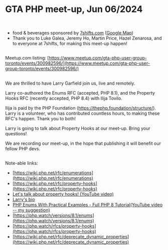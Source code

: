 # GTA PHP meet-up, Jun 06/2024
<br>

- food & beverages sponsored by [7shifts.com](https://7shifts.com) ([Google Map](https://maps.app.goo.gl/kEiQ3KsnjafybhJb9))
- Thank you to Luke Galea, Jeremy Ho, Martin Price, Hazel Zenarosa, and to everyone at 7shifts, for making this meet-up happen!

##
Meetup.com listing: [https://www.meetup.com/gta-php-user-group-toronto/events/300982596/](https://www.meetup.com/gta-php-user-group-toronto/events/300982596/)

##
We are thrilled to have Larry Garfield join us, live and remotely.

Larry co-authored the Enums RFC (accepted, PHP 8.1), and the Property Hooks RFC (recently accepted, PHP 8.4) with Ilija Tovilo. 

Ilija is paid by the PHP Foundation (https://thephp.foundation/structure/). Larry is a volunteer, who has contributed countless hours, to making these RFC's happen. Thank you to both!

Larry is going to talk about Property Hooks at our meet-up. Bring your questions! 

We are recording our meet-up, in the hope that publishing it will benefit our fellow PHP devs.

##
Note-able links:

- [https://wiki.php.net/rfc/enumerations](https://wiki.php.net/rfc/enumerations)
- [https://wiki.php.net/rfc/property-hooks](https://wiki.php.net/rfc/property-hooks)
- [Let's talk about property hooks! (YouTube video)](https://www.youtube.com/watch?v=ULUrhIrjyAg)
- [Larry's bio](https://www.garfieldtech.com/bio)
- [PHP Enums With Practical Examples - Full PHP 8 Tutorial(YouTube video -- my suggestion)](https://www.youtube.com/watch?v=5Cgio2OfOYk)
- [https://php.watch/versions/8.1/enums](https://php.watch/versions/8.1/enums)
- [https://php.watch/rfcs/property-hooks](https://php.watch/rfcs/property-hooks)
- [https://wiki.php.net/rfc/deprecate_dynamic_properties](https://wiki.php.net/rfc/deprecate_dynamic_properties)

